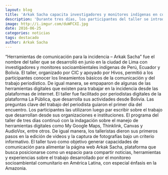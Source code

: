 ```yaml
---
layout: blog
title: 'Arkak Sacha capacita investigadores y monitores indígenas en comunicación'
description: 'Durante tres días, los participantes del taller se introdujeron al mundo del trabajo de la comunicación y del periodismo y experimentaron con herramientas digitales para lograr una comunicación más efectiva a la hora de hacer incidencia.'
image: http://i.imgur.com/duWFCXI.jpg
date: 2016-06-25
categories: noticias
tags: destacado
author: Arkak Sacha
---
```


“Herramientas de comunicación para la incidencia – Arkak Sacha” fue el nombre del taller que  se desarrolló en junio en la ciudad de Lima con investigadores y monitores socioambientales indígenas de Perú, Ecuador y Bolivia.
El taller, organizado por CIC y apoyado por Hivos, permitió a los participantes conocer los lineamientos básicos de la comunicación y del trabajo periodístico. De igual manera, se empaparon de algunas de las herramientas digitales que existen para trabajar en la incidencia desde las plataformas de internet. 
El taller fue facilitado por periodistas digitales de la plataforma La Pública, que desarrolla sus actividades desde Bolivia. 
Las preguntas clave del trabajo del periodista guiaron el primer día del encuentro. Los participantes las utilizaron luego par escribir sobre el trabajo que desarrollan desde sus organizaciones e instituciones.
El programa del taller de tres días continuó con la indagación sobre el manejo de herramientas digitales como My Google Maps, Thinklink, Canvas y AudioVox, entre otros. 
De igual manera, los talleristas dieron sus primeros pasos en la edición de videos y la captura de fotografías bajo un criterio informativo.
El taller tuvo como objetivo generar capacidades de comunicación para alimentar la página web Arkak Sacha, plataforma que busca posicionarse como un espacio para compartir noticias, herramientas  y experiencias sobre el trabajo desarrollado por el monitoreo socioambiental comunitario en América Latina, con especial énfasis en la Amazonia. 

